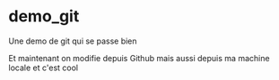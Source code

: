 # demo_git
Une demo de git qui se passe bien

Et maintenant on modifie depuis Github
mais aussi depuis ma machine locale et c'est cool

